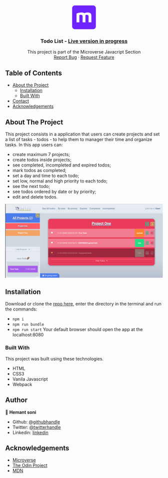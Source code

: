   <br/> 
  <p align="center"> 
  <a href="https://github.com/hemant-soni-vst-au4/To-do/issues"> 
  <img src="public/img/mLogo.png" alt="Logo" width="80" height="80"> 
  </a> 
  <h3 align="center">Todo List - <a href=''> Live version in progress</a></h3> 
  <p align="center"> This project is part of the Microverse Javacript Section 
  <br /> 
  <a href="https://github.com/hemant-soni-vst-au4/To-do/issues">Report Bug</a> 
  · 
  <a href="https://github.com/hemant-soni-vst-au4/To-do/issues">Request Feature</a> 
  </p> 
  </p>


## Table of Contents

- [About the Project](#about-the-project)
  - [Installation](#installation)
  - [Built With](#built-with)
- [Contact](#Author)
- [Acknowledgements](#acknowledgements)


## About The Project

This project consists in a application that users can create projects and set a list of tasks - todos - to help them to manager their time and organize tasks. In this app users can:

  - create maximum 7 projects;
  - create todos inside projects;
  - see completed, incompleted and expired todos;
  - mark todos as completed;
  - set a day and time to each todo;
  - set low, normal and high priority to each todo;
  - see the next todo;
  - see todos ordered by date or by priority;
  - edit and delete todos.

<div align="center">
  <img src="public/img/todo.png" width="900">
</div>


## Installation

Download or clone the [repo here](https://github.com/uryelah/Microverse-604-todo-list/tree/todolist.git), enter the directory in the terminal and run the commands:

- `npm i`
- `npm run bundle`
- `npm run start`
  Your default browser should open the app at the localhost:8080

### Built With

This project was built using these technologies.

- HTML
- CSS3
- Vanila Javascript
- Webpack

## Author

👤 **Hemant soni**

- Github: [@githubhandle](https://github.com/hemant-soni-vst-au4)
- Twitter: [@twitterhandle](https://twitter.com/abdelperez11)
- Linkedin: [linkedin](https://www.linkedin.com/in/hemant-soni-97427b193/)

## Acknowledgements

- [Microverse](https://www.microverse.org/)
- [The Odin Project](https://www.theodinproject.com/)
- [MDN](https://developer.mozilla.org/en-US/docs/Web/JavaScript)
